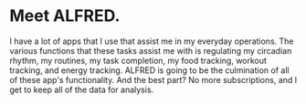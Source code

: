 # Meet ALFRED.

I have a lot of apps that I use that assist me in my everyday operations. The various functions that these tasks assist me with is regulating my circadian rhythm, my routines, my task completion, my food tracking, workout tracking, and energy tracking. ALFRED is going to be the culmination of all of these app's functionality. And the best part? No more subscriptions, and I get to keep all of the data for analysis.





